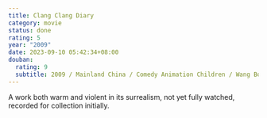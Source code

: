 ```yaml
---
title: Clang Clang Diary
category: movie
status: done
rating: 5
year: "2009"
date: 2023-09-10 05:42:34+08:00
douban:
  rating: 9
  subtitle: 2009 / Mainland China / Comedy Animation Children / Wang Bo
---
```


A work both warm and violent in its surrealism, not yet fully watched, recorded for collection initially.
